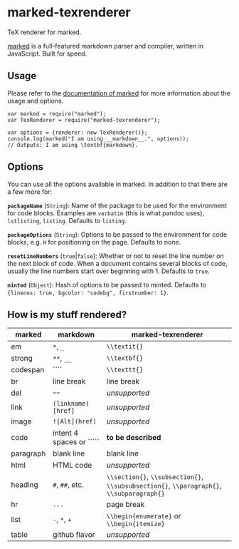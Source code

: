 marked-texrenderer
==================

TeX renderer for marked.

[marked](https://github.com/chjj/marked) is a full-featured markdown parser 
and compiler, written in JavaScript. Built for speed.


Usage
-----

Please refer to the [documentation of marked](https://github.com/chjj/marked) 
for more information about the usage and options.

    var marked = require("marked");
    var TexRenderer = require("marked-texrenderer");

    var options = {renderer: new TexRenderer()};
    console.log(marked("I am using __markdown__.", options));
    // Outputs: I am using \textbf{markdown}.


Options
-------

You can use all the options available in marked. In addition to that there are 
a few more for:

__`packageName`__ (`String`): Name of the package to be used for the 
environment for code blocks. Examples are `verbatim` (this is what pandoc 
uses), `lstlisting`, `listing`. Defaults to `listing`.

__`packageOptions`__ (`String`): Options to be passed to the environment for 
code blocks, e.g. `H` for positioning on the page. Defaults to none.

__`resetLineNumbers`__ (`true`|`false`): Whether or not to reset the line 
number on the next block of code. When a document contains several blocks of 
code, usually the line numbers start over beginning with 1. Defaults to `true`.

__`minted`__ (`Object`): Hash of options to be passed to minted. Defaults to 
`{linenos: true, bgcolor: "codebg", firstnumber: 1}`.


How is my stuff rendered?
-------------------------

marked    | markdown                  | marked-texrenderer
----------|---------------------------|--------------------
em        | `*`, `_`                  | `\\textit{}`
strong    | `**`, `__`                | `\\textbf{}`
codespan  | ````                      | `\\texttt{}`
br        | line break                | line break
del       | `~~`                      | *unsupported*
link      | `(linkname)[href]`        | *unsupported*
image     | `![Alt](href)`            | *unsupported*
code      | intent 4 spaces or `````  | **to be described**
paragraph | blank line                | blank line
html      | HTML code                 | *unsupported*
heading   | `#`, `##`, etc.           | `\\section{}`, `\\subsection{}`, `\\subsubsection{}`, `\\paragraph{}`, `\\subparagraph{}`
hr        | `...`                     | page break
list      | `-`, `*`, `+`             | `\\begin{enumerate}` or `\\begin{itemize}`
table     | github flavor             | *unsupported*
